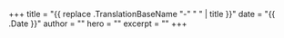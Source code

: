 +++
title = "{{ replace .TranslationBaseName "-" " " | title }}"
date = "{{ .Date }}"
author = ""
hero = ""
excerpt = ""
+++
